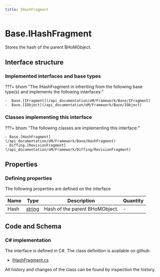 ```yaml
---
title: IHashFragment
---
```


# Base.IHashFragment

Stores the hash of the parent BHoMObject.

## Interface structure

### Implemented interfaces and base types

???+ bhom "The IHashFragment in inheriting from the following base type(s) and implements the following interfaces:"

    -  Base.[IFragment](/api_documentation/oM/Framework/Base/IFragment)
    -  Base.[IObject](/api_documentation/oM/Framework/Base/IObject)


### Classes implementing this interface

???+ bhom "The following classes are implementing this interface:"

    - Base.[HashFragment](/api_documentation/oM/Framework/Base/HashFragment)
    - Diffing.[RevisionFragment](/api_documentation/oM/Framework/Diffing/RevisionFragment)


## Properties



### Defining properties

The following properties are defined on the interface

| Name             | Type             | Description      | Quantity         |
|------------------|------------------|------------------|------------------|
| Hash | [string](https://learn.microsoft.com/en-us/dotnet/api/System.String?view=netstandard-2.0) | Hash of the parent BHoMObject. | - |


## Code and Schema

### C# implementation

The interface is defined in C#. The class definition is available on github:

- [IHashFragment.cs](https://github.com/BHoM/BHoM/blob/develop/BHoM/Interface/IHashFragment.cs)

All history and changes of the class can be found by inspection the history.
